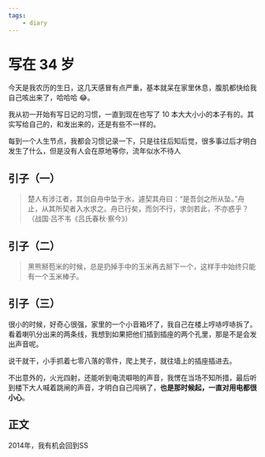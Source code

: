```yaml
---
tags:
    - diary
---
```


# 写在 34 岁

今天是我农历的生日，这几天感冒有点严重，基本就呆在家里休息，腹肌都快给我自己咳出来了，哈哈哈 😂。

我从初一开始有写日记的习惯，一直到现在也写了 10 本大大小小的本子有的。其实写给自己的，和发出来的，还是有些不一样的。

每到一个人生节点，我都会习惯记录一下，只是往往后知后觉，很多事过后才明白发生了什么，但是没有人会在原地等你，流年似水不待人

## 引子（一）

> 楚人有涉江者，其剑自舟中坠于水，遽契其舟曰：“是吾剑之所从坠。”舟止，从其所契者入水求之。舟已行矣，而剑不行，求剑若此，不亦惑乎？（战国·吕不韦《吕氏春秋·察今》）

## 引子（二）

> 黑熊掰苞米的时候，总是扔掉手中的玉米再去掰下一个，这样手中始终只能有一个玉米棒子。

## 引子（三）

很小的时候，好奇心很强，家里的一个小音箱坏了，我自己在楼上哼哧哼哧拆了。看着喇叭分出来的两条线，我想到如果把他们插到插座的两个孔里，那是不是会发出声音呢。

说干就干，小手抓着七零八落的零件，爬上凳子，就往墙上的插座插进去。

不出意外的，火光四射，还能听到电流噼啪的声音，我愣在当场不知所措，最后听到楼下大人喊着跳闸的声音，才明白自己闯祸了，**也是那时候起，一直对用电都很小心**。

## 正文

2014年，我有机会回到SS
